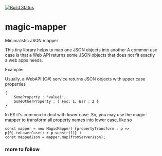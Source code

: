 [![Build Status](https://travis-ci.org/ohager/magic-mapper.svg?branch=master)](https://travis-ci.org/ohager/magic-mapper)


# magic-mapper
Minimalistic JSON mapper

This tiny library helps to map one JSON objects into another 
A common use case is that a Web API returns some JSON objects that does not fit exactly a web apps needs.

Example: 

Usually, a WebAPI (C#) service returns JSON objects with upper case properties  
```
{
    SomeProperty : 'value1',
    SomeOtherProperty : { Foo: 1, Bar : 2 }
}
```
In ES it's common to deal with lower case. So, you may use the magic-mapper to transform all property names into lower case, like so

```
const mapper = new MagicMapper( {propertyTransform : p => p[0].toLowerCase() + p.substr(1)} )
const mappedJson = mapper.map(fromServerJson);
```

### more to follow 

